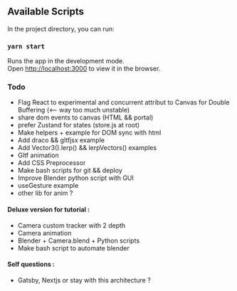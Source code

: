 ## Available Scripts

In the project directory, you can run:

### `yarn start`

Runs the app in the development mode.<br />
Open [http://localhost:3000](http://localhost:3000) to view it in the browser.

### Todo

- Flag React to experimental and concurrent attribut to Canvas for Double Buffering (<-- way too much unstable)
- share dom events to canvas (HTML && portal)
- prefer Zustand for states (store.js at root)
- Make helpers + example for DOM sync with html
- Add draco && gltfjsx example
- Add Vector3().lerp() && lerpVectors() examples
- Gltf animation
- Add CSS Preprocessor
- Make bash scripts for git && deploy
- Improve Blender python script with GUI
- useGesture example
- other lib for anim ?


#### Deluxe version for tutorial :
- Camera custom tracker with 2 depth
- Camera animation
- Blender + Camera.blend + Python scripts
- Make bash script to automate blender



#### Self questions :
- Gatsby, Nextjs or stay with this architecture ? 
